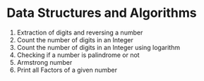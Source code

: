# Data Structures and Algorithms
1. Extraction of digits and reversing a number
2. Count the number of digits in an Integer
3. Count the number of digits in an Integer using logarithm
4. Checking if a number is palindrome or not
5. Armstrong number
6. Print all Factors of a given number
